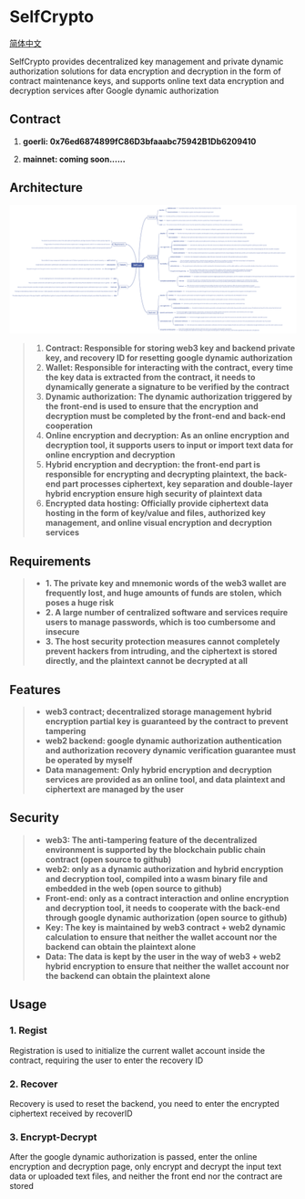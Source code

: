 # SelfCrypto

[简体中文][1]

SelfCrypto provides decentralized key management and private dynamic authorization solutions for data encryption and decryption in the form of contract maintenance keys, and supports online text data encryption and decryption services after Google dynamic authorization

## Contract

1. **goerli: 0x76ed6874899fC86D3bfaaabc75942B1Db6209410**

2. **mainnet: coming soon......**

## Architecture

![/docs/selfcrypto-en.jpg](/docs/selfcrypto-en.png)

> 1. **Contract: Responsible for storing web3 key and backend private key, and recovery ID for resetting google dynamic authorization**
> 2. **Wallet: Responsible for interacting with the contract, every time the key data is extracted from the contract, it needs to dynamically generate a signature to be verified by the contract**
> 3. **Dynamic authorization: The dynamic authorization triggered by the front-end is used to ensure that the encryption and decryption must be completed by the front-end and back-end cooperation**
> 4. **Online encryption and decryption: As an online encryption and decryption tool, it supports users to input or import text data for online encryption and decryption**
> 5. **Hybrid encryption and decryption: the front-end part is responsible for encrypting and decrypting plaintext, the back-end part processes ciphertext, key separation and double-layer hybrid encryption ensure high security of plaintext data**
> 5. **Encrypted data hosting: Officially provide ciphertext data hosting in the form of key/value and files, authorized key management, and online visual encryption and decryption services**

## Requirements
> - **1. The private key and mnemonic words of the web3 wallet are frequently lost, and huge amounts of funds are stolen, which poses a huge risk**
> - **2. A large number of centralized software and services require users to manage passwords, which is too cumbersome and insecure**
> - **3. The host security protection measures cannot completely prevent hackers from intruding, and the ciphertext is stored directly, and the plaintext cannot be decrypted at all**

## Features
> - **web3 contract; decentralized storage management hybrid encryption partial key is guaranteed by the contract to prevent tampering**
> - **web2 backend: google dynamic authorization authentication and authorization recovery dynamic verification guarantee must be operated by myself**
> - **Data management: Only hybrid encryption and decryption services are provided as an online tool, and data plaintext and ciphertext are managed by the user**

## Security
> - **web3: The anti-tampering feature of the decentralized environment is supported by the blockchain public chain contract (open source to github)**
> - **web2: only as a dynamic authorization and hybrid encryption and decryption tool, compiled into a wasm binary file and embedded in the web (open source to github)**
> - **Front-end: only as a contract interaction and online encryption and decryption tool, it needs to cooperate with the back-end through google dynamic authorization (open source to github)**
> - **Key: The key is maintained by web3 contract + web2 dynamic calculation to ensure that neither the wallet account nor the backend can obtain the plaintext alone**
> - **Data: The data is kept by the user in the way of web3 + web2 hybrid encryption to ensure that neither the wallet account nor the backend can obtain the plaintext alone**

## Usage

### 1. Regist
Registration is used to initialize the current wallet account inside the contract, requiring the user to enter the recovery ID

### 2. Recover
Recovery is used to reset the backend, you need to enter the encrypted ciphertext received by recoverID

### 3. Encrypt-Decrypt
After the google dynamic authorization is passed, enter the online encryption and decryption page, only encrypt and decrypt the input text data or uploaded text files, and neither the front end nor the contract are stored

[1]: /docs/README-zh.md
